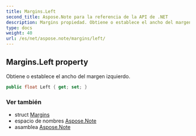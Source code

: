 ```yaml
---
title: Margins.Left
second_title: Aspose.Note para la referencia de la API de .NET
description: Margins propiedad. Obtiene o establece el ancho del margen izquierdo.
type: docs
weight: 40
url: /es/net/aspose.note/margins/left/
---
```

## Margins.Left property

Obtiene o establece el ancho del margen izquierdo.

```csharp
public float Left { get; set; }
```

### Ver también

* struct [Margins](../)
* espacio de nombres [Aspose.Note](../../margins/)
* asamblea [Aspose.Note](../../../)


